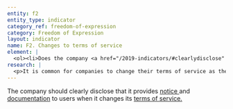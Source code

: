 ```yaml
---
entity: f2
entity_type: indicator
category_ref: freedom-of-expression
category: Freedom of Expression
layout: indicator
name: F2. Changes to terms of service
element: | 
  <ol><li>Does the company <a href="/2019-indicators/#clearlydisclose" target="_blank" rel="noopener">clearly disclose</a> that it notifies users about changes to its <a href="/2019-indicators/#tos" target="_blank" rel="noopener">terms of service</a>?</li><li>Does the company <a href="/2019-indicators/#clearlydisclose" target="_blank" rel="noopener">clearly disclose</a> how it will directly notify <a href="/2019-indicators/#user" target="_blank" rel="noopener">users </a>of changes?</li><li>Does the company <a href="/2019-indicators/#clearlydisclose" target="_blank" rel="noopener">clearly disclose</a> the timeframe within which it provides notification prior to changes coming into effect?</li><li>Does the company maintain a <a href="/2019-indicators/#publicarchive" target="_blank" rel="noopener">public archive</a> or <a href="/2019-indicators/#changelog" target="_blank" rel="noopener">change log</a>?</li></ol>
research: | 
  <p>It is common for companies to change their terms of service as their business evolves. However these changes, which can include rules about prohibited content and activities, can have a significant impact on users&rsquo; freedom of expression rights. We therefore expect companies to commit to notify users when they change these terms and to provide users with information that helps them understand what these changes mean.</p><p>This indicator seeks clear disclosure by companies of the method and timeframe for notifying users about changes to their terms of service. We expect companies to commit to directly notify users prior to those changes coming into effect. The method of direct notification may differ according to the type of service. For services that contain user accounts, direct notification may involve sending an email or an SMS. For services that do not require a user account, direct notification may involve posting a prominent notice on the main page where users access the service. This indicator also seeks evidence that a company provides publicly available records of previous terms so that people can understand how the company&rsquo;s terms have evolved over time.</p><p><strong>Potential sources:</strong></p><ul><li>Company terms of service</li></ul>
---
```

The company should clearly disclose that it provides [notice ](/2019-indicators/#notice)and [documentation](/2019-indicators/#documentation) to users when it changes its [terms of service.](/2019-indicators/#tos)
